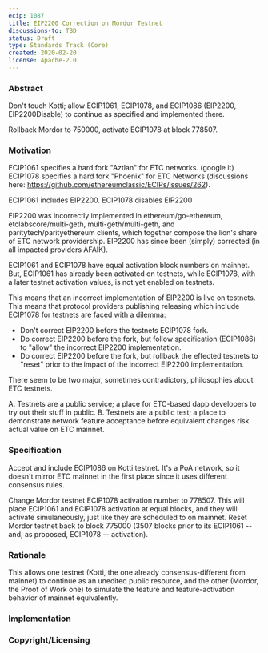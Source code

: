 ```yaml
---
ecip: 1087
title: EIP2200 Correction on Mordor Testnet
discussions-to: TBD
status: Draft
type: Standards Track (Core)
created: 2020-02-20
license: Apache-2.0
---
```


### Abstract

Don't touch Kotti; allow ECIP1061, ECIP1078, and ECIP1086 (EIP2200, EIP2200Disable) to continue as specified and implemented there.

Rollback Mordor to 750000, activate ECIP1078 at block 778507.

### Motivation

ECIP1061 specifies a hard fork "Aztlan" for ETC networks. (google it)
ECIP1078 specifies a hard fork "Phoenix" for ETC Networks (discussions here: https://github.com/ethereumclassic/ECIPs/issues/262).

ECIP1061 includes EIP2200.
ECIP1078 disables EIP2200

EIP2200 was incorrectly implemented in ethereum/go-ethereum, etclabscore/multi-geth, multi-geth/multi-geth, and paritytech/parityethereum clients, which together compose the lion's share of ETC network providership.
EIP2200 has since been (simply) corrected (in all impacted providers AFAIK).

ECIP1061 and ECIP1078 have equal activation block numbers on mainnet.
But, ECIP1061 has already been activated on testnets, while ECIP1078, with a later testnet activation values, is not yet enabled on testnets.

This means that an incorrect implementation of EIP2200 is live on testnets.
This means that protocol providers publishing releasing which include ECIP1078 for testnets are faced with a dilemma:

- Don't correct EIP2200 before the testnets ECIP1078 fork.
- Do correct EIP2200 before the fork, but follow specification (ECIP1086) to "allow" the incorrect EIP2200 implementation.
- Do correct EIP2200 before the fork, but rollback the effected testnets to "reset" prior to the impact of the incorrect EIP2200 implementation.

There seem to be two major, sometimes contradictory, philosophies about ETC testnets.

A. Testnets are a public service; a place for ETC-based dapp developers to try out their stuff in public.
B. Testnets are a public test; a place to demonstrate network feature acceptance before equivalent changes risk actual value on ETC mainnet.

### Specification

Accept and include ECIP1086 on Kotti testnet. It's a PoA network, so it doesn't mirror ETC mainnet in the first place since it uses different consensus rules.

Change Mordor testnet ECIP1078 activation number to 778507. This will place ECIP1061 and ECIP1078 activation at equal blocks, and they will activate simulaneously, just like they are scheduled to on mainnet.
Reset Mordor testnet back to block 775000 (3507 blocks prior to its ECIP1061 -- and, as proposed, ECIP1078 -- activation).

### Rationale

This allows one testnet (Kotti, the one already consensus-different from mainnet) to continue as an unedited public resource, and the other (Mordor, the Proof of Work one) to simulate the feature and feature-activation behavior of mainnet equivalently.

### Implementation

### Copyright/Licensing

